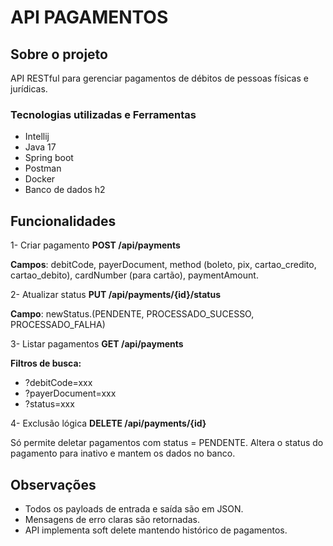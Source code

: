 # API PAGAMENTOS
## Sobre o projeto
API RESTful para gerenciar pagamentos de débitos de pessoas físicas e jurídicas.

### Tecnologias utilizadas e Ferramentas
- Intellij
- Java 17
- Spring boot
- Postman
- Docker
- Banco de dados h2

## Funcionalidades

1- Criar pagamento **POST /api/payments**

**Campos**: debitCode, payerDocument, method (boleto, pix, cartao_credito, cartao_debito), cardNumber (para cartão), paymentAmount.

2- Atualizar status **PUT /api/payments/{id}/status**

**Campo**: newStatus.(PENDENTE, PROCESSADO_SUCESSO, PROCESSADO_FALHA)

3- Listar pagamentos **GET /api/payments**

**Filtros de busca:**

- ?debitCode=xxx 
- ?payerDocument=xxx
- ?status=xxx


4- Exclusão lógica **DELETE /api/payments/{id}**

Só permite deletar pagamentos com status = PENDENTE. Altera o status do pagamento para inativo e mantem os dados no banco.

## Observações

- Todos os payloads de entrada e saída são em JSON.
- Mensagens de erro claras são retornadas.
- API implementa soft delete mantendo histórico de pagamentos.
